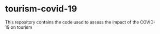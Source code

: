 # tourism-covid-19
This repository contains the code used to assess the impact of the COVID-19 on tourism

